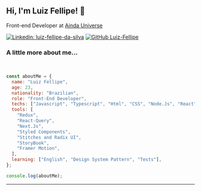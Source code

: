 <h2> Hi, I'm Luiz Fellipe! 👋

</h2>

<p>
Front-end Developer at <a href="https://aindauniverse.com/">Ainda Universe</a>
</p>



[![Linkedin: luiz-fellipe-da-silva](https://img.shields.io/badge/LinkedIn-0077B5?style=for-the-badge&logo=linkedin&logoColor=white)](https://www.linkedin.com/in/luiz-fellipe-da-silva-a5936b19a/)
[![GitHub Luiz-Fellipe](https://img.shields.io/badge/GitHub-100000?style=for-the-badge&logo=github&logoColor=white)](https://github.com/Luiz-Fellipe)

### A little more about me...

<br>

```javascript
const aboutMe = {
  name: "Luiz Fellipe",
  age: 23,
  nationality: "Brazilian",
  role: "Front-End Developer",
  techs: ["Javascript", "Typescript", "Html", "CSS", "Node.Js", "React"],
  tools: [
    "Redux",
    "React-Query",
    "Next.Js",
    "Styled Components",
    "Stitches and Radix UI",
    "StoryBook",
    "Framer Motion",
  ],
  learning: ["English", "Design System Pattern", "Tests"],
};

console.log(aboutMe);
```

---
